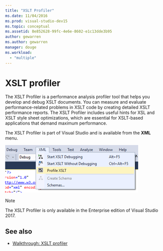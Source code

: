 ```yaml
---
title: "XSLT Profiler"
ms.date: 11/04/2016
ms.prod: visual-studio-dev15
ms.topic: conceptual
ms.assetid: 8e852628-99fc-4e6e-8602-e1c13dde3b95
author: gewarren
ms.author: gewarren
manager: douge
ms.workload:
  - "multiple"
---
```

# XSLT profiler

The XSLT Profiler is a performance analysis profiler tool that helps you develop and debug XSLT documents. You can measure and evaluate performance-related problems in XSLT code by creating detailed XSLT performance reports. The XSLT Profiler includes useful hints for XSL and XSLT style sheet optimizations, which are essential for XSLT-based applications that demand maximum performance.

The XSLT Profiler is part of Visual Studio and is available from the **XML** menu.

![XSLT Profiler](../xml-tools/media/profile-xslt-menu.png)

> [!NOTE]
> The XSLT Profiler is only available in the Enterprise edition of Visual Studio 2017.

## See also

- [Walkthrough: XSLT profiler](../xml-tools/walkthrough-xslt-profiler.md)